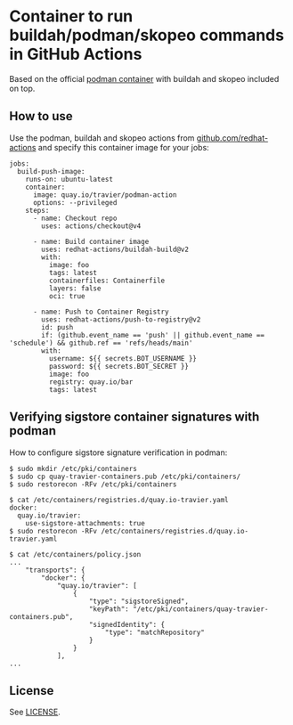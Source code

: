 # Container to run buildah/podman/skopeo commands in GitHub Actions

Based on the official [podman
container](https://quay.io/repository/podman/stable) with buildah and skopeo
included on top.

## How to use

Use the podman, buildah and skopeo actions from
[github.com/redhat-actions](https://github.com/redhat-actions) and specify this
container image for your jobs:

```
jobs:
  build-push-image:
    runs-on: ubuntu-latest
    container:
      image: quay.io/travier/podman-action
      options: --privileged
    steps:
      - name: Checkout repo
        uses: actions/checkout@v4

      - name: Build container image
        uses: redhat-actions/buildah-build@v2
        with:
          image: foo
          tags: latest
          containerfiles: Containerfile
          layers: false
          oci: true

      - name: Push to Container Registry
        uses: redhat-actions/push-to-registry@v2
        id: push
        if: (github.event_name == 'push' || github.event_name == 'schedule') && github.ref == 'refs/heads/main'
        with:
          username: ${{ secrets.BOT_USERNAME }}
          password: ${{ secrets.BOT_SECRET }}
          image: foo
          registry: quay.io/bar
          tags: latest
```

## Verifying sigstore container signatures with podman

How to configure sigstore signature verification in podman:

```
$ sudo mkdir /etc/pki/containers
$ sudo cp quay-travier-containers.pub /etc/pki/containers/
$ sudo restorecon -RFv /etc/pki/containers

$ cat /etc/containers/registries.d/quay.io-travier.yaml
docker:
  quay.io/travier:
    use-sigstore-attachments: true
$ sudo restorecon -RFv /etc/containers/registries.d/quay.io-travier.yaml

$ cat /etc/containers/policy.json
...
    "transports": {
        "docker": {
            "quay.io/travier": [
                {
                    "type": "sigstoreSigned",
                    "keyPath": "/etc/pki/containers/quay-travier-containers.pub",
                    "signedIdentity": {
                        "type": "matchRepository"
                    }
                }
            ],
...
```

## License

See [LICENSE](LICENSE).
